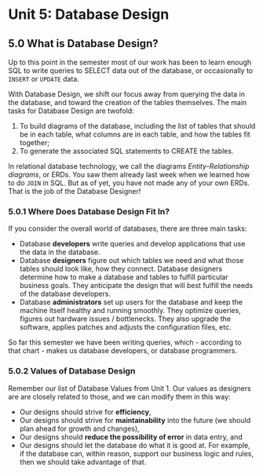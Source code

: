 # Unit 5: Database Design
## 5.0 What is Database Design?
Up to this point in the semester most of our work has been to learn enough SQL to write queries to SELECT data out of the database, or occasionally to `INSERT` or `UPDATE` data.

With Database Design, we shift our focus away from querying the data in the database, and toward the creation of the tables themselves. The main tasks for Database Design are twofold: 

1. To build diagrams of the database, including the list of tables that should be in each table, what columns are in each table, and how the tables fit together;
1. To generate the associated SQL statements to CREATE the tables.

In relational database technology, we call the diagrams *Entity-Relationship diagrams*, or ERDs. You saw them already last week when we learned how to do `JOIN` in SQL. But as of yet, you have not made any of your own ERDs. That is the job of the Database Designer!

### 5.0.1 Where Does Database Design Fit In?
If you consider the overall world of databases, there are three main tasks:
* Database **developers** write queries and develop applications that use the data in the database.
* Database **designers** figure out which tables we need and what those tables should look like, how they connect. Database designers determine how to make a database and tables to fulfill particular business goals. They anticipate the design that will best fulfill the needs of the database developers.
* Database **administrators** set up users for the database and keep the machine itself healthy and running smoothly. They optimize queries, figures out hardware issues / bottlenecks. They also upgrade the software, applies patches and adjusts the configuration files, etc.

So far this semester we have been writing queries, which - according to that chart - makes us database developers, or database programmers.

### 5.0.2 Values of Database Design
Remember our list of Database Values from Unit 1. Our values as designers are are closely related to those, and we can modify them in this way:
* Our designs should strive for **efficiency**,
* Our designs should strive for **maintainability** into the future (we should plan ahead for growth and changes),
* Our designs should **reduce the possibility of error** in data entry, and
* Our designs should let the database do what it is good at. For example, if the database can, within reason, support our business logic and rules, then we should take advantage of that. 
